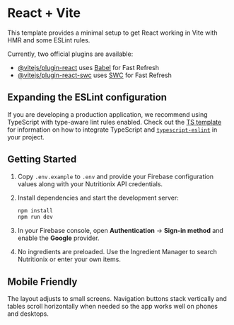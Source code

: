 # React + Vite

This template provides a minimal setup to get React working in Vite with HMR and some ESLint rules.

Currently, two official plugins are available:

- [@vitejs/plugin-react](https://github.com/vitejs/vite-plugin-react/blob/main/packages/plugin-react) uses [Babel](https://babeljs.io/) for Fast Refresh
- [@vitejs/plugin-react-swc](https://github.com/vitejs/vite-plugin-react/blob/main/packages/plugin-react-swc) uses [SWC](https://swc.rs/) for Fast Refresh

## Expanding the ESLint configuration

If you are developing a production application, we recommend using TypeScript with type-aware lint rules enabled. Check out the [TS template](https://github.com/vitejs/vite/tree/main/packages/create-vite/template-react-ts) for information on how to integrate TypeScript and [`typescript-eslint`](https://typescript-eslint.io) in your project.

## Getting Started

1. Copy `.env.example` to `.env` and provide your Firebase configuration values
   along with your Nutritionix API credentials.
2. Install dependencies and start the development server:

   ```bash
   npm install
   npm run dev
   ```
3. In your Firebase console, open **Authentication** → **Sign-in method** and enable the **Google** provider.
4. No ingredients are preloaded. Use the Ingredient Manager to search Nutritionix or enter your own items.

## Mobile Friendly

The layout adjusts to small screens. Navigation buttons stack vertically and tables scroll horizontally when needed so the app works well on phones and desktops.
